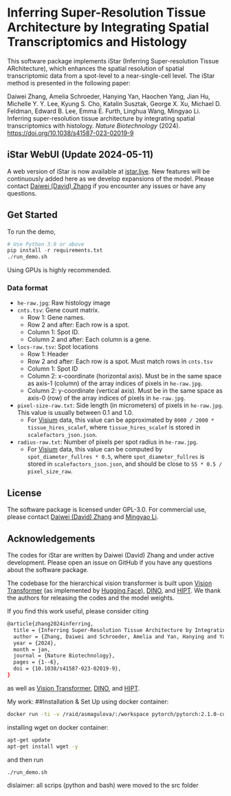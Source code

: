# Inferring Super-Resolution Tissue Architecture by Integrating Spatial Transcriptomics and Histology

This software package implements iStar
(Inferring Super-resolution Tissue ARchitecture),
which enhances the spatial resolution of spatial transcriptomic data
from a spot-level to a near-single-cell level.
The iStar method is presented in the following paper:

Daiwei Zhang, Amelia Schroeder, Hanying Yan, Haochen Yang, Jian Hu, Michelle Y. Y. Lee, Kyung S. Cho, Katalin Susztak, George X. Xu, Michael D. Feldman, Edward B. Lee, Emma E. Furth, Linghua Wang, Mingyao Li.
Inferring super-resolution tissue architecture by integrating spatial transcriptomics with histology.
*Nature Biotechnology* (2024).
https://doi.org/10.1038/s41587-023-02019-9

## iStar WebUI (Update 2024-05-11)

A web version of iStar is now available at [istar.live](http://istar.live).
New features will be continuously added here as we develop expansions of the model.
Please contact [Daiwei (David) Zhang](mailto:daiwei.zhang@pennmedicine.upenn.edu)
if you encounter any issues or have any questions.

## Get Started

To run the demo,
```python
# Use Python 3.9 or above
pip install -r requirements.txt
./run_demo.sh
```
Using GPUs is highly recommended.

### Data format

- `he-raw.jpg`: Raw histology image
- `cnts.tsv`: Gene count matrix.
    - Row 1: Gene names.
    - Row 2 and after: Each row is a spot.
    - Column 1: Spot ID.
    - Column 2 and after: Each column is a gene.
- `locs-raw.tsv`: Spot locations
    - Row 1: Header
    - Row 2 and after: Each row is a spot. Must match rows in `cnts.tsv`
    - Column 1: Spot ID
    - Column 2: x-coordinate (horizontal axis). Must be in the same space as axis-1 (column) of the array indices of pixels in `he-raw.jpg`.
    - Column 2: y-coordinate (vertical axis). Must be in the same space as axis-0 (row) of the array indices of pixels in `he-raw.jpg`.
- `pixel-size-raw.txt`: Side length (in micrometers) of pixels in `he-raw.jpg`. This value is usually between 0.1 and 1.0.
    - For [Visium](https://support.10xgenomics.com/spatial-gene-expression/software/pipelines/latest/output/spatial) data, this value can be approximated by `8000 / 2000 * tissue_hires_scalef`, where `tissue_hires_scalef` is stored in `scalefactors_json.json`.
- `radius-raw.txt`: Number of pixels per spot radius in `he-raw.jpg`.
    - For [Visium](https://support.10xgenomics.com/spatial-gene-expression/software/pipelines/latest/output/spatial) data, this value can be computed by `spot_diameter_fullres * 0.5`, where `spot_diameter_fullres` is stored in `scalefactors_json.json`, and should be close to `55 * 0.5 / pixel_size_raw`.

## License

The software package is licensed under GPL-3.0.
For commercial use, please contact
[Daiwei (David) Zhang](mailto:daiwei.zhang@pennmedicine.upenn.edu) and
[Mingyao Li](mailto:mingyao@pennmedicine.upenn.edu).

## Acknowledgements

The codes for iStar are written by Daiwei (David) Zhang and under active development.
Please open an issue on GitHub if you have any questions about the software package.

The codebase for the hierarchical vision transformer is built upon
[Vision Transformer](https://arxiv.org/abs/2010.11929)
(as implemented by [Hugging Face](https://github.com/huggingface/pytorch-image-models)),
[DINO](https://github.com/facebookresearch/dino), and
[HIPT](https://github.com/mahmoodlab/HIPT).
We thank the authors for releasing the codes and the model weights.

If you find this work useful, please consider citing
```bash
@article{zhang2024inferring,
  title = {Inferring Super-Resolution Tissue Architecture by Integrating Spatial Transcriptomics with Histology},
  author = {Zhang, Daiwei and Schroeder, Amelia and Yan, Hanying and Yang, Haochen and Hu, Jian and Lee, Michelle Y. Y. and Cho, Kyung S. and Susztak, Katalin and Xu, George X. and Feldman, Michael D. and Lee, Edward B. and Furth, Emma E. and Wang, Linghua and Li, Mingyao},
  year = {2024},
  month = jan,
  journal = {Nature Biotechnology},
  pages = {1--6},
  doi = {10.1038/s41587-023-02019-9},
}
```
as well as
[Vision Transformer](https://arxiv.org/abs/2010.11929),
[DINO](https://github.com/facebookresearch/dino), and
[HIPT](https://github.com/mahmoodlab/HIPT).



My work: 
##Installation & Set Up 
using docker container: 
```bash
docker run -ti -v /raid/asmagulova/:/workspace pytorch/pytorch:2.1.0-cuda12.1-cudnn8-devel /bin/bash
```

installing wget on docker container: 
```bash
apt-get update
apt-get install wget -y
```

and then run 
```bahs
./run_demo.sh
```

dislaimer: all scrips (python and bash) were moved to the src folder  
